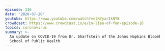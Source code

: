 ```yaml
---
episode: 116
date: "2020-07-20"
youtube: https://www.youtube.com/watch?v=lRYyarIkNY8
crowdcast: https://www.crowdcast.io/e/in-lieu-of-fun-episode-10
topics: coronavirus
summary: >-
  An update on COVID-19 from Dr. Sharfstein of the Johns Hopkins Bloomberg
  School of Public Health
---
```

